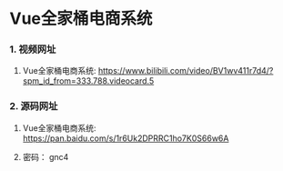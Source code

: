 # Vue全家桶电商系统

### 1. 视频网址

1. Vue全家桶电商系统: https://www.bilibili.com/video/BV1wv411r7d4/?spm_id_from=333.788.videocard.5

### 2. 源码网址

1. Vue全家桶电商系统: https://pan.baidu.com/s/1r6Uk2DPRRC1ho7K0S66w6A 

2. 密码： gnc4